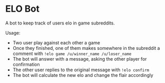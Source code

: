 # ELO Bot
A bot to keep track of users elo in game subreddits.

Usage:

 * Two user play against each other a game
 * Once they finished, one of them makes somewhere in the subreddit a comment with `!elo game /u/winner_name /u/loser_name`
 * The bot will answer with a message, asking the other player for confirmation
 * The other user replies to the original message with `!elo confirm`
 * The bot will calculate the new elo and change the flair accordingly